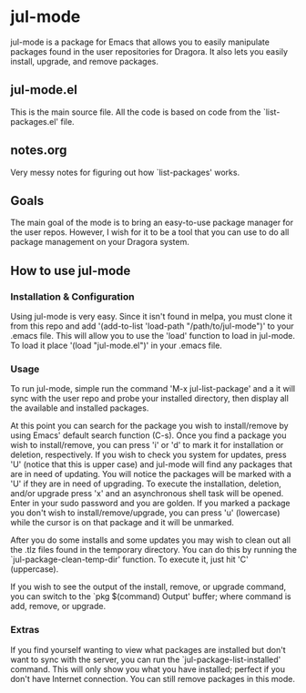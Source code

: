 # jul-mode

jul-mode is a package for Emacs that allows you to easily manipulate
packages found in the user repositories for Dragora. It also lets you
easily install, upgrade, and remove packages.

## jul-mode.el

This is the main source file. All the code is based on code from the
`list-packages.el' file.

## notes.org

Very messy notes for figuring out how `list-packages' works.

## Goals

The main goal of the mode is to bring an easy-to-use package manager
for the user repos. However, I wish for it to be a tool that you can
use to do all package management on your Dragora system.

## How to use jul-mode

### Installation & Configuration
Using jul-mode is very easy. Since it isn't found in melpa, you must clone it
from this repo and add '(add-to-list 'load-path "/path/to/jul-mode")' to your
.emacs file. This will allow you to use the 'load' function to load in jul-mode.
To load it place '(load "jul-mode.el")' in your .emacs file.

### Usage
To run jul-mode, simple run the command 'M-x jul-list-package' and a it will
sync with the user repo and probe your installed directory, then display all
the available and installed packages.

At this point you can search for the package you wish to install/remove by using
Emacs' default search function (C-s). Once you find a package you wish to
install/remove, you can press 'i' or 'd' to mark it for installation or
deletion, respectively. If you wish to check you system for updates, press 'U'
(notice that this is upper case) and jul-mode will find any packages that are
in need of updating. You will notice the packages will be marked with a 'U' if
they are in need of upgrading. To execute the installation, deletion, and/or
upgrade press 'x' and an asynchronous shell task will be opened. Enter in your
sudo password and you are golden. If you marked a package you don't wish to
install/remove/upgrade, you can press 'u' (lowercase) while the cursor is on
that package and it will be unmarked.

After you do some installs and some updates you may wish to clean out all the
.tlz files found in the temporary directory. You can do this by running the
`jul-package-clean-temp-dir' function. To execute it, just hit 'C' (uppercase).

If you wish to see the output of the install, remove, or upgrade command, you
can switch to the `pkg $(command) Output' buffer; where command is add, remove,
or upgrade.

### Extras
If you find yourself wanting to view what packages are installed but don't want
to sync with the server, you can run the `jul-package-list-installed' command.
This will only show you what you have installed; perfect if you don't have
Internet connection. You can still remove packages in this mode.
